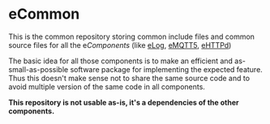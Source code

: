 # eCommon

This is the common repository storing common include files and common source files for all the e*Components* (like [eLog](https://github.com/X-Ryl669/eLog), [eMQTT5](https://github.com/X-Ryl669/eMQTT5), [eHTTPd](https://github.com/X-Ryl669/eHTTPd))

The basic idea for all those components is to make an efficient and as-small-as-possible software package for implementing the expected feature.
Thus this doesn't make sense not to share the same source code and to avoid multiple version of the same code in all components.

**This repository is not usable as-is, it's a dependencies of the other components.**
